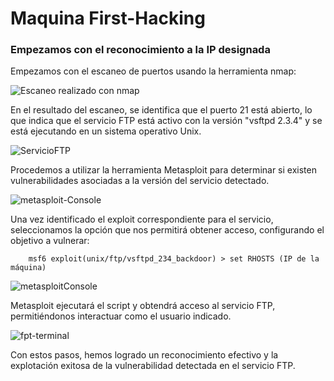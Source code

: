 # Maquina First-Hacking 

### Empezamos con el reconocimiento a la IP designada

Empezamos con el escaneo de puertos usando la herramienta nmap:

![Escaneo realizado con nmap](/home/pedro/Imágenes/First-Hacking-IMAGES/2024-07-25_13-10_1.png)

En el resultado del escaneo, se identifica que el puerto 21 está abierto, lo que indica que el servicio FTP está activo con la versión "vsftpd 2.3.4" y se está ejecutando en un sistema operativo Unix.

![ServicioFTP](/home/pedro/Imágenes/First-Hacking-IMAGES/2024-07-25_13-16.png)

Procedemos a utilizar la herramienta Metasploit para determinar si existen vulnerabilidades asociadas a la versión del servicio detectado.

![metasploit-Console](/home/pedro/Imágenes/First-Hacking-IMAGES/2024-07-25_14-27.png)

Una vez identificado el exploit correspondiente para el servicio, seleccionamos la opción que nos permitirá obtener acceso, configurando el objetivo a vulnerar:

        msf6 exploit(unix/ftp/vsftpd_234_backdoor) > set RHOSTS (IP de la máquina)

![metasploitConsole](/home/pedro/Imágenes/First-Hacking-IMAGES/2024-07-25_15-31.png)

Metasploit ejecutará el script y obtendrá acceso al servicio FTP, permitiéndonos interactuar como el usuario indicado.

![fpt-terminal](/home/pedro/Imágenes/First-Hacking-IMAGES/2024-07-25_15-36.png)

Con estos pasos, hemos logrado un reconocimiento efectivo y la explotación exitosa de la vulnerabilidad detectada en el servicio FTP.


